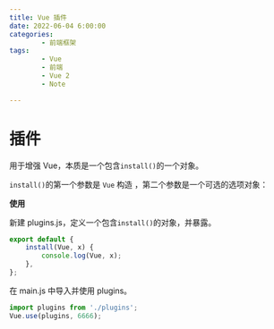 ```yaml
---
title: Vue 插件
date: 2022-06-04 6:00:00
categories:
        - 前端框架
tags:
        - Vue
        - 前端
        - Vue 2
        - Note

---
```


# 插件

用于增强 Vue，本质是一个包含`install()`的一个对象。

`install()`的第一个参数是 `Vue` 构造 ，第二个参数是一个可选的选项对象：

**使用**

新建 plugins.js，定义一个包含`install()`的对象，并暴露。

```js
export default {
	install(Vue, x) {
		console.log(Vue, x);
	},
};

```

在 main.js 中导入并使用 plugins。

```js
import plugins from './plugins';
Vue.use(plugins, 6666);
```

